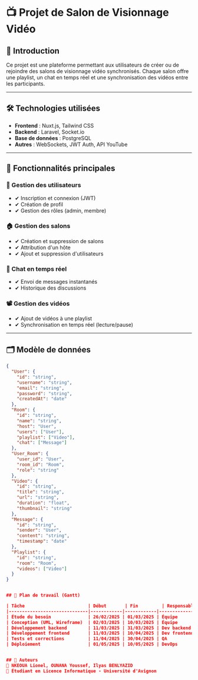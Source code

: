 # 📺 Projet de Salon de Visionnage Vidéo

## 📌 Introduction
Ce projet est une plateforme permettant aux utilisateurs de créer ou de rejoindre des salons de visionnage vidéo synchronisés. Chaque salon offre une playlist, un chat en temps réel et une synchronisation des vidéos entre les participants.

---

## 🛠️ Technologies utilisées
- **Frontend** : Nuxt.js, Tailwind CSS  
- **Backend** : Laravel, Socket.io  
- **Base de données** : PostgreSQL  
- **Autres** : WebSockets, JWT Auth, API YouTube  

---

## 🎯 Fonctionnalités principales
### 🎥 Gestion des utilisateurs  
- ✔ Inscription et connexion (JWT)  
- ✔ Création de profil  
- ✔ Gestion des rôles (admin, membre)  

### 🏠 Gestion des salons  
- ✔ Création et suppression de salons  
- ✔ Attribution d'un hôte  
- ✔ Ajout et suppression d'utilisateurs  

### 💬 Chat en temps réel  
- ✔ Envoi de messages instantanés  
- ✔ Historique des discussions  

### 📽️ Gestion des vidéos  
- ✔ Ajout de vidéos à une playlist  
- ✔ Synchronisation en temps réel (lecture/pause)  

---

## 🗂️ Modèle de données  
```json
{
  "User": {
    "id": "string",
    "username": "string",
    "email": "string",
    "password": "string",
    "createdAt": "date"
  },
  "Room": {
    "id": "string",
    "name": "string",
    "host": "User",
    "users": ["User"],
    "playlist": ["Video"],
    "chat": ["Message"]
  },
  "User_Room": {
    "user_id": "User",
    "room_id": "Room",
    "role": "string"
  },
  "Video": {
    "id": "string",
    "title": "string",
    "url": "string",
    "duration": "float",
    "thumbnail": "string"
  },
  "Message": {
    "id": "string",
    "sender": "User",
    "content": "string",
    "timestamp": "date"
  },
  "Playlist": {
    "id": "string",
    "room": "Room",
    "videos": ["Video"]
  }
}


## 📅 Plan de travail (Gantt)

| Tâche                        | Début       | Fin         | Responsable   |
|------------------------------|------------|------------|--------------|
| Étude du besoin              | 26/02/2025 | 01/03/2025 | Équipe       |
| Conception (UML, Wireframe)  | 02/03/2025 | 10/03/2025 | Équipe       |
| Développement backend        | 11/03/2025 | 31/03/2025 | Dev backend  |
| Développement frontend       | 11/03/2025 | 10/04/2025 | Dev frontend |
| Tests et corrections         | 11/04/2025 | 30/04/2025 | QA           |
| Déploiement                  | 01/05/2025 | 10/05/2025 | DevOps       |


## 🚀 Auteurs
👤 NKEOUA Lionel, OUNANA Youssef, Ilyas BENLYAZID
💼 Étudiant en Licence Informatique - Université d'Avignon  
